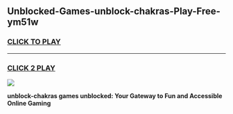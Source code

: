
## Unblocked-Games-unblock-chakras-Play-Free-ym51w
<h3>
<a href="https://premium76.site?title=unblock-chakras&ref=18A1">CLICK TO PLAY</a></h3>
<hr>

<h3>
<a href="https://premium76.site?title=unblock-chakras&ref=18A1">CLICK 2 PLAY</a>
  
</h3>

<a href="https://premium76.site?title=unblock-chakras&ref=18A1"><img src="https://clearcache.store/games.png"></a>


**unblock-chakras games unblocked: Your Gateway to Fun and Accessible Online Gaming**
